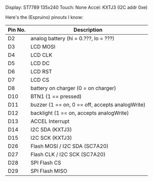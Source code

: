 Display: ST7789 135x240
Touch: None
Accel: KXTJ3 (I2C addr 0xe)

Here's the (Espruino) pinouts I know:

| Pin No.  | Description |
| ------------- | ------------- |
|D2| analog battery (hi = 0.???, lo = ???)|
|D3| LCD MOSI  |
|D4| LCD CLK |
|D5| LCD DC |
|D6| LCD RST |
|D7| LCD CS |
|D8| battery on charger (0 = on charger) |
|D10| BTN1 (1 == pressed)|
|D11| buzzer (1 == on, 0 == off, accepts analogWrite)|
|D12| backlight (1 == on, accepts analogWrite)|
|D13| ACCEL Interrupt |
|D14| I2C SDA (KXTJ3) |
|D15| I2C SCK (KXTJ3) |
|D26| Flash MOSI / I2C SDA (SC7A20) |
|D27| Flash CLK / I2C SCK (SC7A20) |
|D28| SPI Flash CS |
|D29| SPI Flash MISO |
